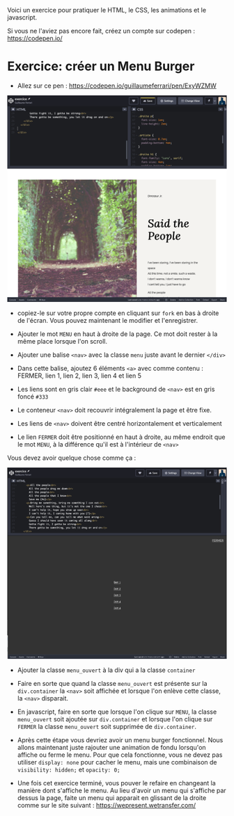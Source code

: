 Voici un exercice pour pratiquer le HTML, le CSS, les animations et le javascript.

Si vous ne l'aviez pas encore fait, créez un compte sur codepen : https://codepen.io/

# Exercice: créer un Menu Burger

- Allez sur ce pen : https://codepen.io/guillaumeferrari/pen/ExyWZMW

![Départ](./medias/menuBurger_start.png)

- copiez-le sur votre propre compte en cliquant sur `fork` en bas à droite de l'écran. Vous pouvez maintenant le modifier et l'enregistrer.

- Ajouter le mot `MENU` en haut à droite de la page. Ce mot doit rester à la même place lorsque l'on scroll.

- Ajouter une balise `<nav>` avec la classe `menu` juste avant le dernier `</div>`

- Dans cette balise, ajoutez 6 éléments `<a>` avec comme contenu : FERMER, lien 1, lien 2, lien 3, lien 4 et lien 5

- Les liens sont en gris clair `#eee` et le background de `<nav>` est en gris foncé `#333`

- Le conteneur `<nav>` doit recouvrir intégralement la page et être fixe.

- Les liens de `<nav>` doivent être centré horizontalement et verticalement

- Le lien `FERMER` doit être positionné en haut à droite, au même endroit que le mot `MENU`, à la différence qu'il est à l'intérieur de `<nav>`

Vous devez avoir quelque chose comme ça :

![Première étape](./medias/menuBurger_menuOuvert.png)

- Ajouter la classe `menu_ouvert` à la div qui a la classe `container`

- Faire en sorte que quand la classe `menu_ouvert` est présente sur la `div.container` la `<nav>` soit affichée et lorsque l'on enlève cette classe, la `<nav>` disparait.

- En javascript, faire en sorte que lorsque l'on clique sur `MENU`, la classe `menu_ouvert` soit ajoutée sur `div.container` et lorsque l'on clique sur `FERMER` la classe `menu_ouvert` soit supprimée de `div.container`.

- Après cette étape vous devriez avoir un menu burger fonctionnel. Nous allons maintenant juste rajouter une animation de fondu lorsqu'on affiche ou ferme le menu. Pour que cela fonctionne, vous ne devez pas utiliser `display: none` pour cacher le menu, mais une combinaison de `visibility: hidden;` et `opacity: 0;`

- Une fois cet exercice terminé, vous pouver le refaire en changeant la manière dont s'affiche le menu. Au lieu d'avoir un menu qui s'affiche par dessus la page, faite un menu qui apparait en glissant de la droite comme sur le site suivant : https://wepresent.wetransfer.com/
